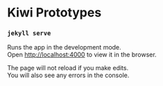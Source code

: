# Kiwi Prototypes

### `jekyll serve`

Runs the app in the development mode.<br>
Open [http://localhost:4000](http://localhost:4000) to view it in the browser.

The page will not reload if you make edits.<br>
You will also see any errors in the console.